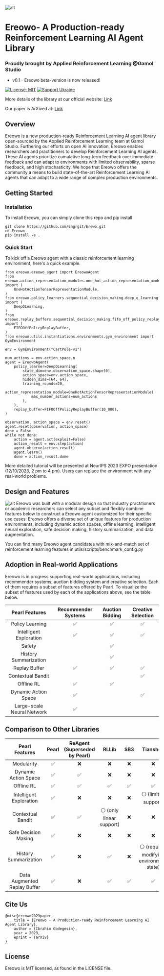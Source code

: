 ![alt](logos/ereowo.jpg)
# Ereowo- A Production-ready Reinforcement Learning AI Agent Library
### Proudly brought by Applied Reinforcement Learning @Gamol Studio

- v0.1 - Ereowo beta-version is now released!

[![License: MIT](https://img.shields.io/badge/License-MIT-yellow.svg)](https://opensource.org/licenses/MIT)
[![Support Ukraine](https://img.shields.io/badge/Support-Ukraine-FFD500?style=flat&labelColor=005BBB)](https://opensource.fb.com/support-ukraine)

More details of the library at our official website: [Link](www.gamolstudio.com)

Our paper is ArXived at: [Link](www.gamolstudio.com)

## Overview
Ereowo is a new production-ready Reinforcement Learning AI agent library open-sourced by the Applied Reinforcement Learning team at Gamol Studio. Furthering our efforts on open AI innovation, Ereowo enables researchers and practitioners to develop Reinforcement Learning AI agents. These AI agents prioritize cumulative long-term feedback over immediate feedback and can adapt to environments with limited observability, sparse feedback, and high stochasticity. We hope that Ereowo offers the community a means to build state-of-the-art Reinforcement Learning AI agents that can adapt to a wide range of complex production environments.

## Getting Started

### Installation
To install Ereowo, you can simply clone this repo and pip install
```
git clone https://github.com/Engrgit/Erewo.git
cd Ereowo
pip install -e .
```

### Quick Start
To kick off a Ereowo agent with a classic reinforcement learning environment, here's a quick example.
```
from ereowo.ereowo_agent import EreowoAgent
from ereowo.action_representation_modules.one_hot_action_representation_module import (
    OneHotActionTensorRepresentationModule,
)
from ereowo.policy_learners.sequential_decision_making.deep_q_learning import (
    DeepQLearning,
)
from ereowo.replay_buffers.sequential_decision_making.fifo_off_policy_replay_buffer import (
    FIFOOffPolicyReplayBuffer,
)
from ereowo.utils.instantiations.environments.gym_environment import GymEnvironment

env = GymEnvironment("CartPole-v1")

num_actions = env.action_space.n
agent = EreowoAgent(
    policy_learner=DeepQLearning(
        state_dim=env.observation_space.shape[0],
        action_space=env.action_space,
        hidden_dims=[64, 64],
        training_rounds=20,
        action_representation_module=OneHotActionTensorRepresentationModule(
            max_number_actions=num_actions
        ),
    ),
    replay_buffer=FIFOOffPolicyReplayBuffer(10_000),
)

observation, action_space = env.reset()
agent.reset(observation, action_space)
done = False
while not done:
    action = agent.act(exploit=False)
    action_result = env.step(action)
    agent.observe(action_result)
    agent.learn()
    done = action_result.done
```
More detailed tutorial will be presented at NeurIPS 2023 EXPO presentation (12/10/2023, 2 pm to 4 pm). Users can replace the environment with any real-world problems.

## Design and Features
![alt](./logo/agent_interface.png)
Ereowo was built with a modular design so that industry practitioners or academic researchers can select any subset and flexibly combine features below to construct a Ereowo agent customized for their specific use cases. Ereowo offers a diverse set of unique features for production environments, including dynamic action spaces, offline learning, intelligent neural exploration, safe decision making, history summarization, and data augmentation.

You can find many Ereowo agent candidates with mix-and-match set of reinforcement learning features in utils/scripts/benchmark_config.py

## Adoption in Real-world Applications
Ereowo is in progress supporting real-world applications, including recommender systems, auction bidding system and creative selection. Each of them requires a subset of features offered by Pearl. To visualize the subset of features used by each of the applications above, see the table below.
<center>

|Pearl Features | Recommender Systems | Auction Bidding | Creative Selection |
|:-------------:|:-------------------:|:---------------:|:------------------:|
|Policy Learning| ✅ |✅|✅|
|Intelligent Exploration|✅|✅ |✅|
|Safety| | ✅ | |
|History Summarization| | ✅ | |
|Replay Buffer| ✅ |✅ |✅ |
|Contextual Bandit| | |✅|
|Offline RL|✅|✅||
|Dynamic Action Space|✅||✅|
|Large-scale Neural Network|✅|||

</center>

## Comparison to Other Libraries
<center>

|Pearl Features | Pearl  | ReAgent (Superseded by Pearl) | RLLib | SB3|Tianshou | Dopamine |
|:-------------:|:------:|:-----------------------------:|:-----:|:--:|:-----:|:-----|
|Modularity|✅|❌|❌|❌|❌|❌|
|Dynamic Action Space|✅|✅|❌|❌|❌|❌|
|Offline RL|✅|✅|✅|✅|✅|❌|
|Intelligent Exploration|✅|❌|❌|❌|⚪ (limited support)|❌|
|Contextual Bandit|✅|✅|⚪ (only linear support)|❌|❌|❌|
|Safe Decision Making|✅|❌|❌|❌|❌|❌|
|History Summarization|✅|❌|✅|❌|⚪ (requires modifying environment state)|❌|
|Data Augmented Replay Buffer|✅|❌|✅|✅|✅|❌|

</center>

## Cite Us
```
@misc{ereowo2023paper,
    title = {Ereowo - A Production-ready Reinforcement Learning AI Agent Library},
    author = {Ibrahim Gbdegesin},
    year = 2023,
    eprint = {arXiv}
}
```

## License
Ereowo is MIT licensed, as found in the LICENSE file.


